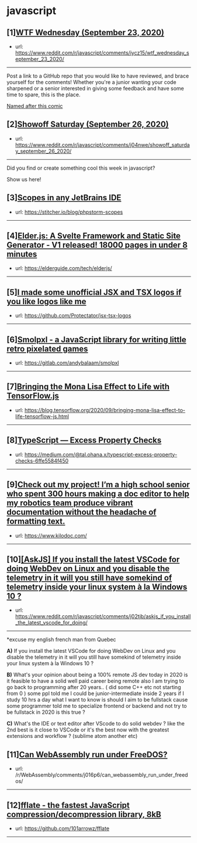 # javascript
## [1][WTF Wednesday (September 23, 2020)](https://www.reddit.com/r/javascript/comments/iycz15/wtf_wednesday_september_23_2020/)
- url: https://www.reddit.com/r/javascript/comments/iycz15/wtf_wednesday_september_23_2020/
---
Post a link to a GitHub repo that you would like to have reviewed, and brace yourself for the comments!
Whether you're a junior wanting your code sharpened or a senior interested in giving some feedback and have some time to spare, 
this is the place.

[Named after this comic](https://davidwalsh.name/demo/code-review.png)
## [2][Showoff Saturday (September 26, 2020)](https://www.reddit.com/r/javascript/comments/j04nwe/showoff_saturday_september_26_2020/)
- url: https://www.reddit.com/r/javascript/comments/j04nwe/showoff_saturday_september_26_2020/
---
Did you find or create something cool this week in javascript? 

Show us here!
## [3][Scopes in any JetBrains IDE](https://www.reddit.com/r/javascript/comments/j02j10/scopes_in_any_jetbrains_ide/)
- url: https://stitcher.io/blog/phpstorm-scopes
---

## [4][Elder.js: A Svelte Framework and Static Site Generator - V1 released! 18000 pages in under 8 minutes](https://www.reddit.com/r/javascript/comments/j02xf3/elderjs_a_svelte_framework_and_static_site/)
- url: https://elderguide.com/tech/elderjs/
---

## [5][I made some unofficial JSX and TSX logos if you like logos like me](https://www.reddit.com/r/javascript/comments/j027nu/i_made_some_unofficial_jsx_and_tsx_logos_if_you/)
- url: https://github.com/Protectator/jsx-tsx-logos
---

## [6][Smolpxl - a JavaScript library for writing little retro pixelated games](https://www.reddit.com/r/javascript/comments/iznl3e/smolpxl_a_javascript_library_for_writing_little/)
- url: https://gitlab.com/andybalaam/smolpxl
---

## [7][Bringing the Mona Lisa Effect to Life with TensorFlow.js](https://www.reddit.com/r/javascript/comments/izni3q/bringing_the_mona_lisa_effect_to_life_with/)
- url: https://blog.tensorflow.org/2020/09/bringing-mona-lisa-effect-to-life-tensorflow-js.html
---

## [8][TypeScript — Excess Property Checks](https://www.reddit.com/r/javascript/comments/j020vk/typescript_excess_property_checks/)
- url: https://medium.com/@tal.ohana.x/typescript-excess-property-checks-6ffe5584f450
---

## [9][Check out my project! I’m a high school senior who spent 300 hours making a doc editor to help my robotics team produce vibrant documentation without the headache of formatting text.](https://www.reddit.com/r/javascript/comments/j04ahz/check_out_my_project_im_a_high_school_senior_who/)
- url: https://www.kilodoc.com/
---

## [10][[AskJS] If you install the latest VSCode for doing WebDev on Linux and you disable the telemetry in it will you still have somekind of telemetry inside your linux system à la Windows 10 ?](https://www.reddit.com/r/javascript/comments/j02tjb/askjs_if_you_install_the_latest_vscode_for_doing/)
- url: https://www.reddit.com/r/javascript/comments/j02tjb/askjs_if_you_install_the_latest_vscode_for_doing/
---
*excuse my english french man from Quebec

**A)** If you install the latest VSCode for doing WebDev on Linux and you disable the telemetry in it will you still have somekind of telemetry inside your linux system à la Windows 10 ?

**B)** What's your opinion about being a 100% remote JS dev today in 2020 is it feasible to have a solid well paid career being remote also I am trying to go back to programming after 20 years.. ( did some C++ etc not starting from 0 ) some ppl told me I could be junior-intermediate inside 2 years if I study 10 hrs a day what I want to know is should I aim to be fullstack cause some programmer told me to specialize frontend or backend and not try to be fullstack in 2020 is this true ?

**C)** What's the IDE or text editor after VScode to do solid webdev ? like the 2nd best is it close to VSCode or it's the best now with the greatest extensions and workflow ? (sublime atom another etc)
## [11][Can WebAssembly run under FreeDOS?](https://www.reddit.com/r/javascript/comments/j0278g/can_webassembly_run_under_freedos/)
- url: /r/WebAssembly/comments/j016p6/can_webassembly_run_under_freedos/
---

## [12][fflate - the fastest JavaScript compression/decompression library, 8kB](https://www.reddit.com/r/javascript/comments/izb5p9/fflate_the_fastest_javascript/)
- url: https://github.com/101arrowz/fflate
---

